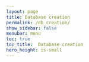 ```yaml
---
layout: page
title: Database creation
permalink: /db_creation/
show_sidebar: false
menubar: menu
toc: true
toc_title:  Database creation
hero_height: is-small
---
```

